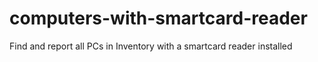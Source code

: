 # computers-with-smartcard-reader
Find and report all PCs in Inventory with a smartcard reader installed
